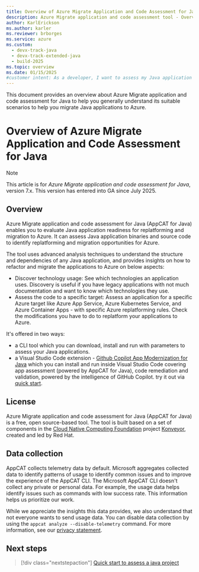 ```yaml
---
title: Overview of Azure Migrate Application and Code Assessment for Java
description: Azure Migrate application and code assessment tool - Overview.
author: KarlErickson
ms.author: karler
ms.reviewer: brborges
ms.service: azure
ms.custom:
  - devx-track-java
  - devx-track-extended-java
  - build-2025
ms.topic: overview
ms.date: 01/15/2025
#customer intent: As a developer, I want to assess my Java application so that I can understand its readiness for migration to Azure.
---
```

This document provides an overview about Azure Migrate application and code assessment for Java to help you generally understand its suitable scenarios to help you migrate Java applications to Azure.
# Overview of Azure Migrate Application and Code Assessment for Java
> [!NOTE]
> This article is for *Azure Migrate application and code assessment for Java*, version 7.x. This version has entered into GA since July 2025.

## Overview
Azure Migrate application and code assessment for Java (AppCAT for Java) enables you to evaluate Java application readiness for replatforming and migration to Azure. It can assess Java application binaries and source code to identify replatforming and migration opportunities for Azure. 

The tool uses advanced analysis techniques to understand the structure and dependencies of any Java application, and provides insights on how to refactor and migrate the applications to Azure on below aspects:
- Discover technology usage: See which technologies an application uses. Discovery is useful if you have legacy applications with not much documentation and want to know which technologies they use.
- Assess the code to a specific target: Assess an application for a specific Azure target like Azure App Service, Azure Kubernetes Service, and Azure Container Apps - with specific Azure replatforming rules. Check the modifications you have to do to replatform your applications to Azure.

It's offered in two ways:
- a CLI tool which you can download, install and run with parameters to assess your Java applications.
- a Visual Studio Code extension - [Github Copilot App Modernization for Java](https://marketplace.visualstudio.com/items?itemName=vscjava.migrate-java-to-azure) which you can install and run inside Visual Studio Code covering app assessment (powered by AppCAT for Java), code remediation and validation, powered by the intelligence of GitHub Copilot. try it out via [quick start](https://learn.microsoft.com/en-us/azure/developer/java/migration/migrate-github-copilot-app-modernization-for-java-quickstart-assess-migrate). 

## License
Azure Migrate application and code assessment for Java (AppCAT for Java) is a free, open source-based tool. The tool is built based on a set of components in the [Cloud Native Computing Foundation](https://www.cncf.io/) project [Konveyor](https://github.com/konveyor), created and led by Red Hat.

## Data collection

AppCAT collects telemetry data by default. Microsoft aggregates collected data to identify patterns of usage to identify common issues and to improve the experience of the AppCAT CLI. The Microsoft AppCAT CLI doesn't collect any private or personal data. For example, the usage data helps identify issues such as commands with low success rate. This information helps us prioritize our work.

While we appreciate the insights this data provides, we also understand that not everyone wants to send usage data. You can disable data collection by using the `appcat analyze --disable-telemetry` command. For more information, see our [privacy statement](https://www.microsoft.com/privacy/privacystatement).

## Next steps

> [!div class="nextstepaction"]
> [Quick start to assess a java project](appcat7-quick-start.md)

